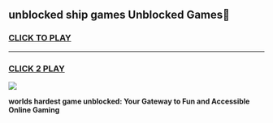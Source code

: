 
## unblocked ship games Unblocked Games👋
<h3>
<a href="https://premium.freeplayer.one?title=unblocked_ship_games&ref=16F">CLICK TO PLAY</a></h3>
<hr>

<h3>
<a href="https://premium.freeplayer.one?title=unblocked_ship_games&ref=16F">CLICK 2 PLAY</a>
  
</h3>

<a href="https://premium.freeplayer.one?title=unblocked_ship_games&ref=16F/"><img src="https://clearcache.store/games.png"></a>


**worlds hardest game unblocked: Your Gateway to Fun and Accessible Online Gaming**
